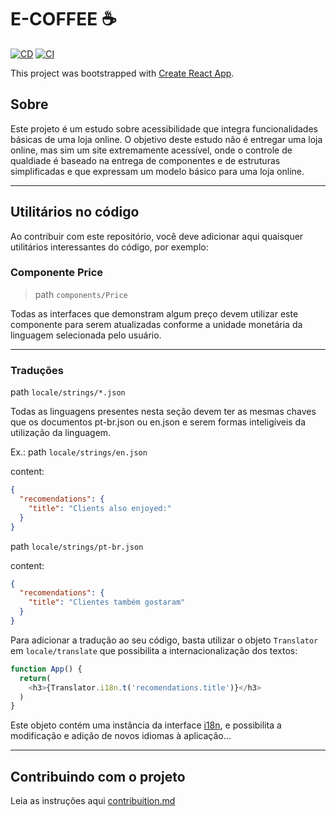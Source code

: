 # E-COFFEE ☕

[![CD](https://github.com/nikolasFreitas/e-coffee-frontend/actions/workflows/cd.yml/badge.svg?branch=master)](https://github.com/nikolasFreitas/e-coffee-frontend/actions/workflows/cd.yml)
[![CI](https://github.com/nikolasFreitas/e-coffee-frontend/actions/workflows/CI.yml/badge.svg)](https://github.com/nikolasFreitas/e-coffee-frontend/actions/workflows/CI.yml)

This project was bootstrapped with [Create React App](https://github.com/facebook/create-react-app).

## Sobre

Este projeto é um estudo sobre acessibilidade que integra funcionalidades básicas de uma loja online. O objetivo deste estudo não é entregar uma loja online, mas sim um site extremamente acessível, onde o controle de qualdiade é baseado na entrega de componentes e de estruturas simplificadas e que expressam um modelo básico para uma loja online.

-------------------------------------------------

## Utilitários no código

Ao contribuir com este repositório, você deve adicionar aqui quaisquer utilitários interessantes do código, por exemplo:

### Componente Price

> path `components/Price`

Todas as interfaces que demonstram algum preço devem utilizar este componente para serem atualizadas conforme a unidade monetária da linguagem selecionada pelo usuário.

-------------------------------------------------

### Traduções

path `locale/strings/*.json`

Todas as linguagens presentes nesta seção devem ter as mesmas chaves que os documentos pt-br.json ou en.json e serem formas inteligíveis da utilização da linguagem.

Ex.:
path `locale/strings/en.json`

content:

```json
{
  "recomendations": {
    "title": "Clients also enjoyed:"
  }
}
```

path `locale/strings/pt-br.json`

content:

```json
{
  "recomendations": {
    "title": "Clientes também gostaram"
  }
}
```

Para adicionar a tradução ao seu código, basta utilizar o objeto `Translator` em `locale/translate` que possibilita a internacionalização dos textos:

```TypeScript
function App() {
  return(
    <h3>{Translator.i18n.t('recomendations.title')}</h3>
  )
}
```

Este objeto contém uma instância da interface [i18n](http://i18njs.com/), e possibilita a modificação e adição de novos idiomas à aplicação...

-------------------------------------------------

## Contribuindo com o projeto

Leia as instruções aqui [contribuition.md](https://github.com/githiago-f/e-coffee-frontend/blob/master/CONTRIBUITION.md)
